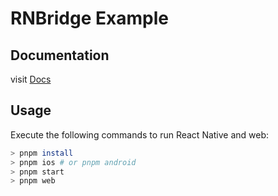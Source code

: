 # RNBridge Example

## Documentation
visit [Docs](https://gronxb.github.io/rnbridge)

## Usage
Execute the following commands to run React Native and web:
```sh
> pnpm install
> pnpm ios # or pnpm android
> pnpm start
> pnpm web
```